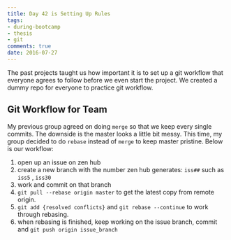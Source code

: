 ```yaml
---
title: Day 42 is Setting Up Rules
tags: 
- during-bootcamp
- thesis
- git
comments: true
date: 2016-07-27
---
```


The past projects taught us how important it is to set up a git workflow that everyone agrees to follow before we even start the project. We created a dummy repo for everyone to practice git workflow. 

Git Workflow for Team
-----------

My previous group agreed on doing `merge` so that we keep every single commits. The downside is the master looks a little bit messy.  This time, my group decided to do `rebase` instead of `merge` to keep master pristine. Below is our workflow:

1. open up an issue on zen hub
2. create a new branch with the number zen hub generates: `iss##` such as `iss5` , `iss30`
3. work and commit on that branch
4. `git pull --rebase origin master` to get the latest copy from remote origin. 
5. `git add {resolved conflicts}` and `git rebase --continue` to work through rebasing. 
6. when rebasing is finished, keep working on the issue branch, commit and `git push origin issue_branch`


